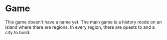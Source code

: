 # Game
This game doesn't have a name yet. The main game is a history mode on an island where there are regions. In every region, there are quests to and a city to build.
